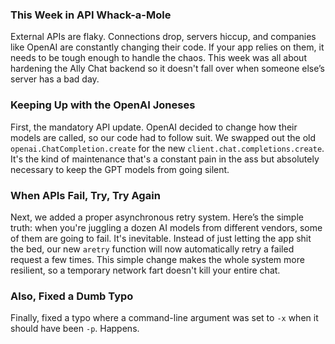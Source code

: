 ### This Week in API Whack-a-Mole

External APIs are flaky. Connections drop, servers hiccup, and companies like OpenAI are constantly changing their code. If your app relies on them, it needs to be tough enough to handle the chaos. This week was all about hardening the Ally Chat backend so it doesn't fall over when someone else’s server has a bad day.

### Keeping Up with the OpenAI Joneses

First, the mandatory API update. OpenAI decided to change how their models are called, so our code had to follow suit. We swapped out the old `openai.ChatCompletion.create` for the new `client.chat.completions.create`. It's the kind of maintenance that's a constant pain in the ass but absolutely necessary to keep the GPT models from going silent.

### When APIs Fail, Try, Try Again

Next, we added a proper asynchronous retry system. Here’s the simple truth: when you're juggling a dozen AI models from different vendors, some of them are going to fail. It's inevitable. Instead of just letting the app shit the bed, our new `aretry` function will now automatically retry a failed request a few times. This simple change makes the whole system more resilient, so a temporary network fart doesn't kill your entire chat.

### Also, Fixed a Dumb Typo

Finally, fixed a typo where a command-line argument was set to `-x` when it should have been `-p`. Happens.
